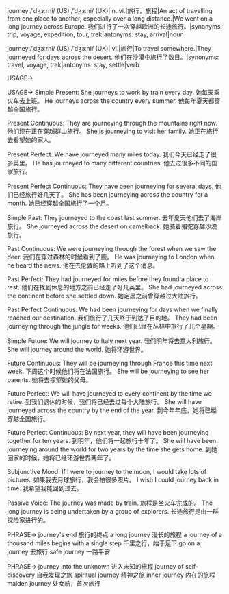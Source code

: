 journey:/ˈdʒɜːrni/ (US) /ˈdʒɜːni/ (UK)| n. vi.|旅行，旅程|An act of travelling from one place to another, especially over a long distance.|We went on a long journey across Europe. 我们进行了一次穿越欧洲的长途旅行。|synonyms: trip, voyage, expedition, tour, trek|antonyms: stay, arrival|noun

journey:/ˈdʒɜːrni/ (US) /ˈdʒɜːni/ (UK)| vi.|旅行|To travel somewhere.|They journeyed for days across the desert. 他们在沙漠中旅行了数日。|synonyms: travel, voyage, trek|antonyms: stay, settle|verb


USAGE->

USAGE->
Simple Present:
She journeys to work by train every day. 她每天乘火车去上班。
He journeys across the country every summer. 他每年夏天都穿越全国旅行。

Present Continuous:
They are journeying through the mountains right now. 他们现在正在穿越群山旅行。
She is journeying to visit her family. 她正在旅行去看望她的家人。

Present Perfect:
We have journeyed many miles today. 我们今天已经走了很多英里。
He has journeyed to many different countries. 他去过很多不同的国家旅行。

Present Perfect Continuous:
They have been journeying for several days. 他们已经旅行好几天了。
She has been journeying across the country for a month. 她已经穿越全国旅行了一个月。

Simple Past:
They journeyed to the coast last summer. 去年夏天他们去了海岸旅行。
She journeyed across the desert on camelback. 她骑着骆驼穿越沙漠旅行。

Past Continuous:
We were journeying through the forest when we saw the deer. 我们在穿过森林的时候看到了鹿。
He was journeying to London when he heard the news. 他在去伦敦的路上听到了这个消息。

Past Perfect:
They had journeyed for miles before they found a place to rest. 他们在找到休息的地方之前已经走了好几英里。
She had journeyed across the continent before she settled down. 她定居之前曾穿越过大陆旅行。

Past Perfect Continuous:
We had been journeying for days when we finally reached our destination. 我们旅行了几天终于到达了目的地。
They had been journeying through the jungle for weeks. 他们已经在丛林中旅行了几个星期。

Simple Future:
We will journey to Italy next year. 我们明年将去意大利旅行。
She will journey around the world. 她将环游世界。

Future Continuous:
They will be journeying through France this time next week. 下周这个时候他们将在法国旅行。
She will be journeying to see her parents. 她将去探望她的父母。

Future Perfect:
We will have journeyed to every continent by the time we retire. 到我们退休的时候，我们将已经去过每个大陆旅行。
She will have journeyed across the country by the end of the year. 到今年年底，她将已经穿越全国旅行。

Future Perfect Continuous:
By next year, they will have been journeying together for ten years. 到明年，他们将一起旅行十年了。
She will have been journeying around the world for two years by the time she gets home. 到她回家的时候，她将已经环游世界两年了。

Subjunctive Mood:
If I were to journey to the moon, I would take lots of pictures. 如果我去月球旅行，我会拍很多照片。
I wish I could journey back in time. 我希望我能回到过去。

Passive Voice:
The journey was made by train. 旅程是坐火车完成的。
The long journey is being undertaken by a group of explorers. 长途旅行是由一群探险家进行的。


PHRASE->
journey's end 旅行的终点
a long journey 漫长的旅程
a journey of a thousand miles begins with a single step 千里之行，始于足下
go on a journey 去旅行
safe journey 一路平安

PHRASE->
journey into the unknown  进入未知的旅程
journey of self-discovery  自我发现之旅
spiritual journey  精神之旅
inner journey  内在的旅程
maiden journey  处女航，首次旅行
